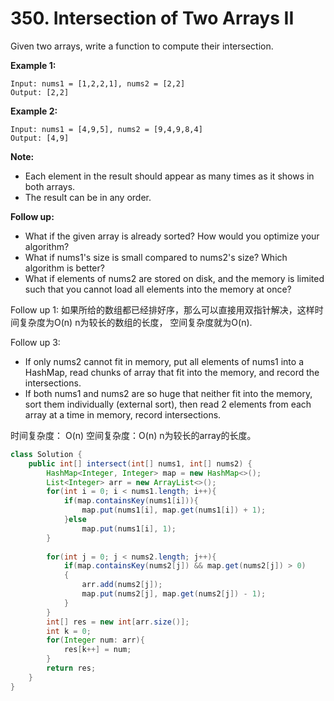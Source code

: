 # 350. Intersection of Two Arrays II



Given two arrays, write a function to compute their intersection.

**Example 1:**

```text
Input: nums1 = [1,2,2,1], nums2 = [2,2]
Output: [2,2]
```

**Example 2:**

```text
Input: nums1 = [4,9,5], nums2 = [9,4,9,8,4]
Output: [4,9]
```

**Note:**

* Each element in the result should appear as many times as it shows in both arrays.
* The result can be in any order.

**Follow up:**

* What if the given array is already sorted? How would you optimize your algorithm?
* What if nums1's size is small compared to nums2's size? Which algorithm is better?
* What if elements of nums2 are stored on disk, and the memory is limited such that you cannot load all elements into the memory at once?

Follow up 1: 如果所给的数组都已经排好序，那么可以直接用双指针解决，这样时间复杂度为O\(n\) n为较长的数组的长度， 空间复杂度就为O\(n\).

Follow up 3: 

* If only nums2 cannot fit in memory, put all elements of nums1 into a HashMap, read chunks of array that fit into the memory, and record the intersections.
* If both nums1 and nums2 are so huge that neither fit into the memory, sort them individually \(external sort\), then read 2 elements from each array at a time in memory, record intersections.

时间复杂度： O\(n\) 空间复杂度：O\(n\) n为较长的array的长度。

```java
class Solution {
    public int[] intersect(int[] nums1, int[] nums2) {
        HashMap<Integer, Integer> map = new HashMap<>();
        List<Integer> arr = new ArrayList<>();
        for(int i = 0; i < nums1.length; i++){
            if(map.containsKey(nums1[i])){
                map.put(nums1[i], map.get(nums1[i]) + 1);
            }else
                map.put(nums1[i], 1);
        }
        
        for(int j = 0; j < nums2.length; j++){
            if(map.containsKey(nums2[j]) && map.get(nums2[j]) > 0)
            {
                arr.add(nums2[j]);
                map.put(nums2[j], map.get(nums2[j]) - 1);
            }
        }
        int[] res = new int[arr.size()];
        int k = 0;
        for(Integer num: arr){
            res[k++] = num;
        }
        return res;
    }
}
```

 

